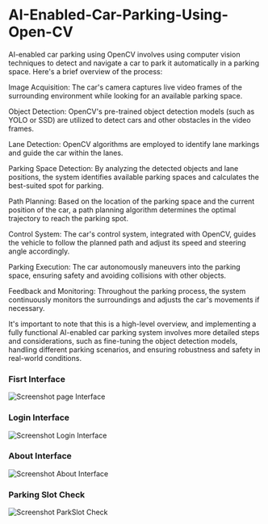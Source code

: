 <h1>AI-Enabled-Car-Parking-Using-Open-CV</h1>
AI-enabled car parking using OpenCV involves using computer vision techniques to detect and navigate a car to park it automatically in a parking space. Here's a brief overview of the process:

Image Acquisition: The car's camera captures live video frames of the surrounding environment while looking for an available parking space.

Object Detection: OpenCV's pre-trained object detection models (such as YOLO or SSD) are utilized to detect cars and other obstacles in the video frames.

Lane Detection: OpenCV algorithms are employed to identify lane markings and guide the car within the lanes.

Parking Space Detection: By analyzing the detected objects and lane positions, the system identifies available parking spaces and calculates the best-suited spot for parking.

Path Planning: Based on the location of the parking space and the current position of the car, a path planning algorithm determines the optimal trajectory to reach the parking spot.

Control System: The car's control system, integrated with OpenCV, guides the vehicle to follow the planned path and adjust its speed and steering angle accordingly.

Parking Execution: The car autonomously maneuvers into the parking space, ensuring safety and avoiding collisions with other objects.

Feedback and Monitoring: Throughout the parking process, the system continuously monitors the surroundings and adjusts the car's movements if necessary.

It's important to note that this is a high-level overview, and implementing a fully functional AI-enabled car parking system involves more detailed steps and considerations, such as fine-tuning the object detection models, handling different parking scenarios, and ensuring robustness and safety in real-world conditions.

<h3>Fisrt Interface</h3>

![Screenshot page Interface](https://github.com/Kazer01/AI-Enabled-Car-Parking-Using-Open-CV/assets/140815273/751061cd-9507-49ee-b792-d65355e2364e)

<h3>Login Interface</h3>

![Screenshot Login Interface](https://github.com/Kazer01/AI-Enabled-Car-Parking-Using-Open-CV/assets/140815273/6c6f8501-2e1d-46ab-ae38-3238e6c3491d)

<h3>About Interface</h3>

![Screenshot About Interface](https://github.com/Kazer01/AI-Enabled-Car-Parking-Using-Open-CV/assets/140815273/33984cb5-ceb8-4055-9133-39e07774f6b0)

<h3>Parking Slot Check</h3>

![Screenshot ParkSlot Check](https://github.com/Kazer01/AI-Enabled-Car-Parking-Using-Open-CV/assets/140815273/0c8073d3-01b8-4aa1-b973-7f68c12ee38a)






